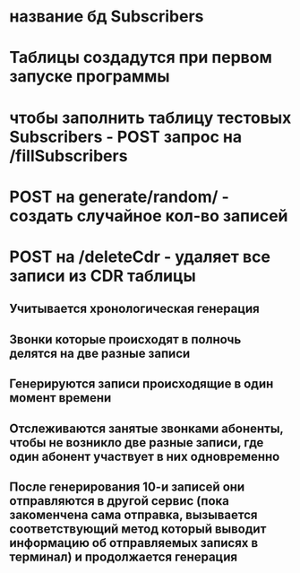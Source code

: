 # название бд Subscribers
# Таблицы создадутся при первом запуске программы
# чтобы заполнить таблицу тестовых Subscribers - POST запрос на /fillSubscribers
# POST на generate/random/ - создать случайное кол-во записей
# POST на /deleteCdr - удаляет все записи из CDR таблицы
## Учитывается хронологическая генерация
## Звонки которые происходят в полночь делятся на две разные записи
## Генерируются записи происходящие в один момент времени
## Отслеживаются занятые звонками абоненты, чтобы не возникло две разные записи, где один абонент участвует в них одновременно
## После генерирования 10-и записей они отправляются в другой сервис (пока закоменчена сама отправка, вызывается соответствующий метод который выводит информацию об отправляемых записях в терминал) и продолжается генерация
